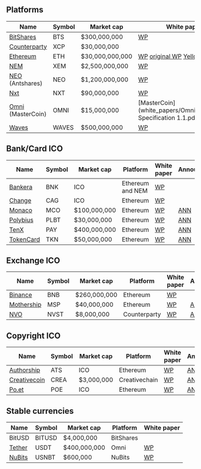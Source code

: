 ## Platforms

| Name | Symbol | Market cap | White paper | Announcement |
| - | - | - | - | - |
| [BitShares](https://bitshares.org) | BTS | $300,000,000 | [WP](white_papers/BitShares/bitshares-general.pdf) | [ANN](https://bitcointalk.org/index.php?topic=1949828) |
| [Counterparty](https://counterparty.io) | XCP | $30,000,000 | | |
| [Ethereum](https://www.ethereum.org) | ETH | $30,000,000,000 | [WP](https://github.com/ethereum/wiki/wiki/White-Paper) [original WP](white_papers/Ethereum/Ethereum_white_paper.pdf) [Yellow paper](white_papers/Ethereum/Ethereum_yellow_paper.pdf) | [ANN](https://bitcointalk.org/index.php?topic=428589.0) |
| [NEM](https://nem.io) | XEM | $2,500,000,000 | [WP](white_papers/NEM/NEM_techRef.pdf) | [ANN](https://bitcointalk.org/index.php?topic=654845.0) |
| [NEO](https://neo.org) (Antshares) | NEO | $1,200,000,000 | [WP](https://github.com/neo-project/docs/blob/master/en-us/index.md) | [Antshares](https://bitcointalk.org/index.php?topic=1571738.0) [NEO](https://bitcointalk.org/index.php?topic=2057932.0) |
| [Nxt](https://nxt.org) | NXT | $90,000,000 | [WP](white_papers/Nxt/NxtWhitepaper-v122-rev4.pdf) | [ANN](https://bitcointalk.org/index.php?topic=587007.0) |
| [Omni](http://www.omnilayer.org) (MasterCoin) | OMNI | $15,000,000 | [MasterCoin](white_papers/Omni/MasterCoin Specification 1.1.pdf) [Omni](https://github.com/OmniLayer/spec) | |
| [Waves](https://wavesplatform.com) | WAVES | $500,000,000 | [WP](white_papers/Waves/whitepaper_v0.pdf) | [ANN](https://bitcointalk.org/index.php?topic=1387944.0) |

## Bank/Card ICO

| Name | Symbol | Market cap | Platform | White paper | Announcement |
| - | - | - | - | - | - |
| [Bankera](https://bankera.com) | BNK | ICO | Ethereum and NEM | [WP](white_papers/Bankera/Bankera_whitepaper.pdf) | |
| [Change](https://change-bank.com) | CAG | ICO | Ethereum | [WP](white_papers/Change/Whitepaper.pdf) | |
| [Monaco](https://mona.co) | MCO | $100,000,000 | Ethereum | [WP](white_papers/Monaco/monaco-whitepaper.pdf) | [ANN](https://bitcointalk.org/index.php?topic=1926269.0) |
| [Polybius](https://polybius.io) | PLBT | $30,000,000 | Ethereum | [WP](white_papers/Polybius/tw_en.pdf) | [ANN](https://bitcointalk.org/index.php?topic=1848751.0) |
| [TenX](https://www.tenx.tech) | PAY | $400,000,000 | Ethereum | [WP](white_papers/TenX/tenx_whitepaper_final.pdf) | [ANN](https://bitcointalk.org/index.php?topic=1953612.0) |
| [TokenCard](https://tokencard.io) | TKN | $50,000,000 | Ethereum | [WP](white_papers/TokenCard/tokencard_whitepaper.pdf) | [ANN](https://bitcointalk.org/index.php?topic=1887092.0) |

## Exchange ICO

| Name | Symbol | Market cap | Platform | White paper | Announcement |
| - | - | - | - | - | - |
| [Binance](https://www.binance.com) | BNB | $260,000,000 | Ethereum | [WP](white_papers/Binance/Binance_WhitePaper_en.pdf) | |
| [Mothership](https://mothership.cx) | MSP | $40,000,000 | Ethereum | [WP](white_papers/Mothership/whitepaper.pdf) | [ANN](https://bitcointalk.org/index.php?topic=2003693.0) |
| [NVO](https://nvo.io) | NVST | $8,000,000 | Counterparty | [WP](white_papers/NVO/whitepaper.pdf) | [ANN](https://bitcointalk.org/index.php?topic=1917456.0) |

## Copyright ICO

| Name | Symbol | Market cap | Platform | White paper | Announcement |
| - | - | - | - | - | - |
| [Authorship](http://authorship.com) | ATS | ICO | Ethereum | [WP](white_papers/Authorship/Authorship+White+Paper+Authorship-White-Paper.pdf) | [ANN](https://bitcointalk.org/index.php?topic=2058499.0) |
| [Creativecoin](https://www.creativechain.org) | CREA | $3,000,000 | Creativechain | [WP](white_papers/Creativecoin/Whitepaper-Creativechain-1.2.pdf) | [ANN](https://bitcointalk.org/index.php?topic=1809920.0) |
| [Po.et](https://po.et) | POE | ICO | Ethereum | [WP](white_papers/Po.et/whitepaper.pdf) | [ANN](https://bitcointalk.org/index.php?topic=2027214.0) |

## Stable currencies

| Name | Symbol | Market cap | Platform | White paper |
| - | - | - | - | - |
| BitUSD | BITUSD | $4,000,000 | BitShares | |
| [Tether](https://tether.to) | USDT | $400,000,000 | Omni | [WP](white_papers/Tether/TetherWhitePaper.pdf) |
| [NuBits](https://www.nubits.com) | USNBT | $600,000 | NuBits | [WP](white_papers/NuBits/nu-whitepaper-23_sept_2014-en.pdf) |
